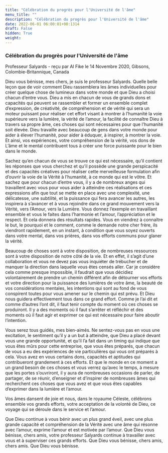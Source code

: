 ```yaml
---
title: "Célébration du progrès pour l'Université de l'âme"
menu_title: ""
description: "Célébration du progrès pour l'Université de l'âme"
date: 2022-06-01 06:00:01+00:1314
draft: False
hidden: True
weight:
---
```

### Célébration du progrès pour l'Université de l'âme

Professeur Salyards - reçu par Al Fike le 14 Novembre 2020, Gibsons, Colombie-Britannique, Canada

Dieu vous bénisse, mes chers, je suis le professeur Salyards. Quelle belle leçon que de voir comment Dieu rassemblera les âmes individuelles pour créer quelque chose de lumineux dans votre monde et que Dieu a choisi chacun d’entre vous. Dieu a mis en chacun de vous de grands dons et capacités qui peuvent se rassembler et former un ensemble complet d’expression, de créativité, de compréhension et de vérité qui sera un moteur puissant pour réaliser cet effort visant à montrer à l’humanité la voie supérieure vers la lumière, la vérité de l’amour, la facilité de connaître Dieu à travers sa propre âme, ces choses qui sont nécessaires pour que l’humanité soit élevée. Dieu travaille avec beaucoup de gens dans votre monde pour aider à élever l’humanité, pour aider à éduquer, à inspirer, à montrer la voie. Et ainsi, vos expériences, votre compréhension de la vérité, vos dons de L’âme et le mental contribuent tous à créer une force puissante pour le bien dans le monde.

Sachez qu’en chacun de vous se trouve ce qui est nécessaire, qu’il contient les réponses que vous cherchez et qu’il possède une grande perspicacité et des capacités créatives pour réaliser cette merveilleuse formulation afin d’ouvrir la voie de la Vérité à l’humanité, à ce monde qui est le vôtre. Et sachez que pour chacun d’entre vous, il y a de nombreux anges qui travaillent avec vous pour vous aider à atteindre ces réalisations et ces expressions afin que tout se mette en place avec une complexité, une délicatesse, une subtilité, et la puissance qui fera avancer les autres, les inspirera à s’avancer et à vous rejoindre dans ce grand mouvement vers la Vérité, vers l’Amour, vers la Lumière. Vous donnez l’exemple en travaillant ensemble et vous le faites dans l’harmonie et l’amour, l’appréciation et le respect. Et cela donnera des résultats rapides. Vous en viendrez à connaître le but, le pourquoi et le comment, comme le demande notre cher frère, ils viendront rapidement, en un instant, à condition que vous soyez ouverts dans votre mental, dans vos prières, dans vos efforts communs pour glaner la vérité.

Beaucoup de choses sont à votre disposition, de nombreuses ressources sont à votre disposition de notre côté de la vie. Et en effet, il s’agit d’une collaboration et vous ne devez pas vous inquiéter de trébucher et de manquer la direction dans laquelle vous êtes censés aller. Car je considère cela comme presque impossible, il faudrait que vous décidiez volontairement de prendre un chemin différent afin de détourner vos efforts et votre direction pour la puissance des lumières de votre âme, la beauté de vos considérations mentales, les intentions qui sont au fond de vous conspirent toutes pour vous amener sur le chemin qui est prévu. Et Dieu nous guidera effectivement tous dans ce grand effort. Comme je l’ai dit et comme d’autres l’ont dit, il faut tenir compte du moment où ces choses se produiront. Il y a des moments où il faut s’arrêter et réfléchir et des moments où il faut agir et exprimer ce qui est nécessaire pour faire aboutir l’intention.

Vous serez tous guidés, mes bien-aimés. Ne sentez-vous pas en vous une excitation, le sentiment qu’il y a un but à atteindre, que Dieu a placé devant vous une grande opportunité, et qu’il l’a fait dans un timing qui indique que vous êtes mûrs pour cette entreprise, que vous êtes préparés, que chacun de vous a eu des expériences de vie particulières qui vous ont préparés à cela. Vous avez en vous certains dons, capacités et aptitudes qui contribueront grandement à ces efforts. Et que le monde en ce moment a un grand besoin de ces choses et vous verrez qu’avec le temps, à mesure que les portes s’ouvriront, il y aura de nombreuses occasions de parler, de partager, de se réunir, d’enseigner et d’inspirer de nombreuses âmes qui recherchent ces choses que vous avez et que vous êtes capables d’exprimer dans la lumière et l’amour.

Vos âmes dansent de joie et nous, dans le royaume Céleste, célébrons ensemble vos grands efforts, votre acceptation de la volonté de Dieu, ce voyage qui se déroule dans le service et l’amour.

Que Dieu continue à vous bénir avec un plus grand éveil, avec une plus grande capacité et compréhension de la Vérité avec une âme qui résonne avec l’amour, exprime l’amour et est motivée par l’amour. Que Dieu vous bénisse, chers amis, votre professeur Salyards continue à travailler avec vous et à superviser ces grands efforts. Que Dieu vous bénisse, chers amis, chers amis. Que Dieu vous bénisse.



